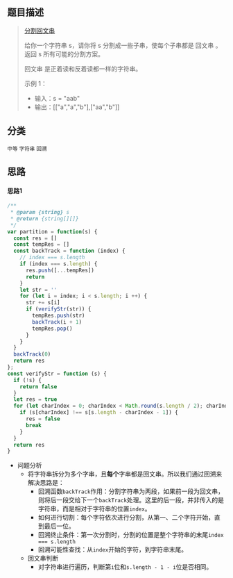 ## 题目描述

> [分割回文串](https://leetcode-cn.com/problems/palindrome-partitioning/)
>
>给你一个字符串 s，请你将 s 分割成一些子串，使每个子串都是 回文串 。返回 s 所有可能的分割方案。
>
>回文串 是正着读和反着读都一样的字符串。
>
>示例 1：
>
> - 输入：s = "aab"
> - 输出：[["a","a","b"],["aa","b"]]


## 分类
`中等` `字符串` `回溯`

## 思路
#### 思路1
```javascript
/**
 * @param {string} s
 * @return {string[][]}
 */
var partition = function(s) {
  const res = []
  const tempRes = []
  const backTrack = function (index) {
    // index === s.length
    if (index === s.length) {
      res.push([...tempRes])
      return
    }
    let str = ''
    for (let i = index; i < s.length; i ++) {
      str += s[i]
      if (verifyStr(str)) {
        tempRes.push(str)
        backTrack(i + 1)
        tempRes.pop()
      }
    }
  }
  backTrack(0)
  return res
};  
const verifyStr = function (s) {
  if (!s) {
    return false
  }
  let res = true
  for (let charIndex = 0; charIndex < Math.round(s.length / 2); charIndex ++) {
    if (s[charIndex] !== s[s.length - charIndex - 1]) {
      res = false
      break
    }
  }
  return res
}
```
- 问题分析
  - 将字符串拆分为多个字串，且**每个**字串都是回文串。所以我们通过回溯来解决思路是：
    - 回溯函数`backTrack`作用：分割字符串为两段，如果前一段为回文串，则将后一段交给下一个`backTrack`处理。这里的后一段，并非传入的是字符串，而是相对于字符串的位置`index`。
    - 如何进行切割：每个字符依次进行分割，从第一、二个字符开始，直到最后一位。
    - 回溯终止条件：第一次分割时，分割的位置是整个字符串的末尾`index === s.length`
    - 回溯可能性查找：从`index`开始的字符，到字符串末尾。
  - 回文串判断
    - 对字符串进行遍历，判断第`i`位和`s.length - 1 - i`位是否相同。